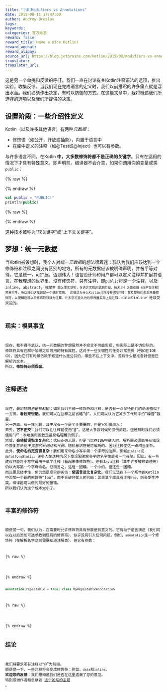 ```yaml
---
title: "[译]Modifiers vs Annotations"
date: 2015-08-11 17:47:00
author: Andrey Breslav
tags:
keywords:
categories: 官方动态
reward: false
reward_title: Have a nice Kotlin!
reward_wechat:
reward_alipay:
source_url: https://blog.jetbrains.com/kotlin/2015/08/modifiers-vs-annotations/
translator:
translator_url:
---
```


这是另一个单挑和反馈的呼吁。我们一直在讨论有关Kotlin注释语法的选项，推出实验，收集反馈。当我们现在完成语言的定义时，我们以前推迟的许多痛点就是浮出水面。我们必须作出决定，有时以防御的方式。在这篇文章中，我将概述我们所选择的选项以及我们所提供的决策。
## 设置阶段：一些介绍性定义

Kotlin（以及许多其他语言）有两种*元数据*：

* 修饰语（如公开，开放或抽象），内置于语言中
* 在库中定义的注释（如@Test或@Inject）也可以有参数。

与许多语言不同，在Kotlin **中，大多数修饰符都不是正确的关键字**。只有在适用的情况下才具有特殊意义，即声明前。编译器不会介意，如果你调用你的变量或类`public`：

{% raw %}
<p></p>
{% endraw %}

```kotlin
val public = "PUBLIC!"
println(public)
```

{% raw %}
<p></p>
{% endraw %}

这种技术被称为“软关键字”或“上下文关键字”。<span id =“more-2437”> </span>
## 梦想：统一元数据

当Kotlin被设想时，我个人对*统一元数据*的想法很着迷：我认为我们应该达到一个修饰符和注释之间没有区别的地方。所有的元数据应该被明确声明，并被平等对待。它是统一，可扩展，否则伟大！语言设计师和用户都可以定义注释并扩展其语言。在我理想的世界里，没有修饰符，只有注释，即`public`将是一个注释，以及`inline`，`abstract`，<code >枚举`等
那么事实证明，在语言实现的早期阶段，技术上引入修改器（而不是注释）容易得多，所以我们这样做是一个临时措施。
这就是为什么Kotlin允许没有`@`的注释：我希望他们看起来像修饰符，以便稍后可以将修饰符转换为注释。许多您可能认为的修改器实际上是注释：`data`和`inline`是最受欢迎的。
## 现实：模具事宜

现在，我不得不承认，统一元数据的梦想虽然并不完全不可能实现，但实际上是不切实际的。
修饰符具有在解析阶段之后可用的特有属性。这对于一些关键性的任务非常重要（例如在IDE中），因为它们有时候依赖于知道什么是公共的，哪些不在上下文中，没有什么是准备好但是已解析的文本。
所以，**修饰符必须保留**。
## 注释语法

现在，最初的想法是挑战的：如果我们不统一修饰符和注释，是否有一点保持他们的语法相似？
一方面，**看起来很酷**，我们可以在注释之前省略“@”。人们可以认为它减少了代码中的“噪音”数量。
另一方面，有一堆问题，其中没有一个是至关重要的，但是它们很烦人：
首先，**它不正交**：我们可以在注释前使用“@”。这是大多数时候的惯例问题。但是有时我们必须使用“@”：本地类和函数是最臭名昭着的例子。
然后，**会使错误恢复复杂化**：代码正确无误，但是当您在IDE中键入时，解析器必须能够从错误中恢复并识别*不完整的代码结构代码*。随机标识符是可解析的，因为注释使这一点相当复杂。
此外，**使命名约定变得复杂**：我们用来命名小写中第一个字母的注释，例如`@inline`或`@platformStatic`。许多人在这种情况下发现骆驼案多字的名字像后者一个丑陋。因此，有一些建议只能将小写字母用于单字注释（看起来像修饰符）。还有Java注释（其中许多被频繁使用）仍以大写第一个字母命名。总而言之，这是一团糟。一个小的，但还是一团糟。
而且更具技术性，但仍然是现实的关切：**使语言进化复杂化**。我们无法在下一个版本的Kotlin中添加一个新的修饰符“foo”，而不会破坏某人的代码：如果某个库具有注释`foo`，则会发生冲突，编译器可以做的最好的报错。
所以我们认为这个成本太小了。
## 丰富的修饰符

顺便提一句，我们认为，在需要时允许修饰符具有参数是有意义的。它有助于语言演进（我们可以在以后添加可选参数到现有的修饰符），似乎没有引入任何问题。例如，`annotation`是一个修饰符（在解析名字之前需要知道注解类），但它有参数：

{% raw %}
<p></p>
{% endraw %}

```kotlin
annotation(repeatable = true) class MyRepeatableAnnotation
```

{% raw %}
<p></p>
{% endraw %}

## 结论

我们将要求所有注释以“@”为前缀。
顺便提一下，一些注释将会变成修饰符：例如，`data`和`inline`。
**欢迎您的反馈**：我们想知道我们是否在这里遗漏了您的意见。
特别感谢作者和贡献者 [这个论坛的主题](https://devnet.jetbrains.com/message/5549947) 。
